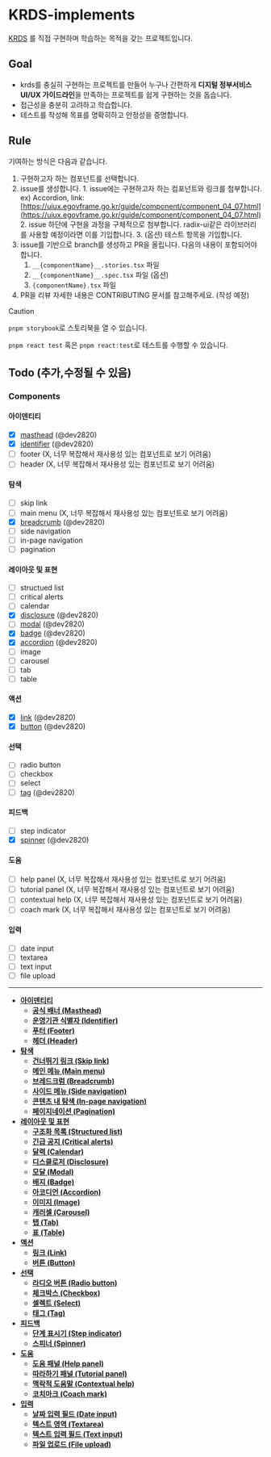 # KRDS-implements

[KRDS](https://uiux.egovframe.go.kr/guide/index.html) 를 직접 구현하며 학습하는 목적을 갖는 프로젝트입니다.

## Goal

- krds를 충실히 구현하는 프로젝트를 만들어 누구나 간편하게 **디지털 정부서비스  
  UI/UX 가이드라인**을 만족하는 프로젝트를 쉽게 구현하는 것을 돕습니다.
- 접근성을 충분히 고려하고 학습합니다.
- 테스트를 작성해 목표를 명확히하고 안정성을 증명합니다.

## Rule

기여하는 방식은 다음과 같습니다.

1. 구현하고자 하는 컴포넌트를 선택합니다.
2. issue를 생성합니다. 1. issue에는 구현하고자 하는 컴포넌트와 링크를 첨부합니다.
   ex) Accordion, link:[https://uiux.egovframe.go.kr/guide/component/component_04_07.html](https://uiux.egovframe.go.kr/guide/component/component_04_07.html) 2. issue 하단에 구현을 과정을 구체적으로 첨부합니다. radix-ui같은 라이브러리를 사용할 예정이라면 이를 기입합니다. 3. (옵션) 테스트 항목을 기입합니다.
3. issue를 기반으로 branch를 생성하고 PR을 올립니다. 다음의 내용이 포함되어야합니다.
   1. `__{componentName}__.stories.tsx` 파일
   2. `__{componentName}__.spec.tsx` 파일 (옵션)
   3. `{componentName}.tsx` 파일
4. PR을 리뷰
   자세한 내용은 CONTRIBUTING 문서를 참고해주세요. (작성 예정)

> [!CAUTION] 
> `pnpm storybook`로 스토리북을 열 수 있습니다.
>
> `pnpm react test` 혹은 `pnpm react:test`로 테스트를 수행할 수 있습니다.

## Todo (추가,수정될 수 있음)

### Components

#### 아이덴티티

- [x] [masthead](https://uiux.egovframe.go.kr/guide/component/component_02_01.html) (@dev2820)
- [x] [identifier](https://uiux.egovframe.go.kr/guide/component/component_02_04.html) (@dev2820)
- [ ] footer (X, 너무 복잡해서 재사용성 있는 컴포넌트로 보기 어려움)
- [ ] header (X, 너무 복잡해서 재사용성 있는 컴포넌트로 보기 어려움)

#### 탐색

- [ ] skip link
- [ ] main menu (X, 너무 복잡해서 재사용성 있는 컴포넌트로 보기 어려움)
- [x] [breadcrumb](https://uiux.egovframe.go.kr/guide/component/component_03_03.html) (@dev2820)
- [ ] side navigation
- [ ] in-page navigation
- [ ] pagination

#### 레이아웃 및 표현

- [ ] structued list
- [ ] critical alerts
- [ ] calendar
- [x] [disclosure](https://uiux.egovframe.go.kr/guide/component/component_04_04.html) (@dev2820)
- [ ] [modal](https://uiux.egovframe.go.kr/guide/component/component_04_05.html) (@dev2820)
- [x] [badge](https://uiux.egovframe.go.kr/guide/component/component_04_06.html) (@dev2820)
- [x] [accordion](https://uiux.egovframe.go.kr/guide/component/component_04_07.html) (@dev2820)
- [ ] image
- [ ] carousel
- [ ] tab
- [ ] table

#### 액션

- [x] [link](https://uiux.egovframe.go.kr/guide/component/component_05_01.html) (@dev2820)
- [x] [button](https://uiux.egovframe.go.kr/guide/component/component_05_02.html) (@dev2820)

#### 선택

- [ ] radio button
- [ ] checkbox
- [ ] select
- [ ] [tag](https://uiux.egovframe.go.kr/guide/component/component_06_04.html) (@dev2820)

#### 피드백

- [ ] step indicator
- [x] [spinner](https://uiux.egovframe.go.kr/guide/component/component_07_02.html) (@dev2820)

#### 도움

- [ ] help panel (X, 너무 복잡해서 재사용성 있는 컴포넌트로 보기 어려움)
- [ ] tutorial panel (X, 너무 복잡해서 재사용성 있는 컴포넌트로 보기 어려움)
- [ ] contextual help (X, 너무 복잡해서 재사용성 있는 컴포넌트로 보기 어려움)
- [ ] coach mark (X, 너무 복잡해서 재사용성 있는 컴포넌트로 보기 어려움)

#### 입력

- [ ] date input
- [ ] textarea
- [ ] text input
- [ ] file upload

---

- [**아이덴티티**](https://uiux.egovframe.go.kr/guide/component/component_02_01.html)
  - [**공식 배너 (Masthead)**](https://uiux.egovframe.go.kr/guide/component/component_02_01.html)
  - [**운영기관 식별자 (Identifier)**](https://uiux.egovframe.go.kr/guide/component/component_02_04.html)
  - [**푸터 (Footer)**](https://uiux.egovframe.go.kr/guide/component/component_02_03.html)
  - [**헤더 (Header)**](https://uiux.egovframe.go.kr/guide/component/component_02_02.html)
- [**탐색**](https://uiux.egovframe.go.kr/guide/component/component_03_01.html)
  - [**건너뛰기 링크 (Skip link)**](https://uiux.egovframe.go.kr/guide/component/component_03_01.html)
  - [**메인 메뉴 (Main menu)**](https://uiux.egovframe.go.kr/guide/component/component_03_02.html)
  - [**브레드크럼 (Breadcrumb)**](https://uiux.egovframe.go.kr/guide/component/component_03_03.html)
  - [**사이드 메뉴 (Side navigation)**](https://uiux.egovframe.go.kr/guide/component/component_03_04.html)
  - [**콘텐츠 내 탐색 (In-page navigation)**](https://uiux.egovframe.go.kr/guide/component/component_03_05.html)
  - [**페이지네이션 (Pagination)**](https://uiux.egovframe.go.kr/guide/component/component_03_06.html)
- [**레이아웃 및 표현**](https://uiux.egovframe.go.kr/guide/component/component_04_01.html)
  - [**구조화 목록 (Structured list)**](https://uiux.egovframe.go.kr/guide/component/component_04_01.html)
  - [**긴급 공지 (Critical alerts)**](https://uiux.egovframe.go.kr/guide/component/component_04_02.html)
  - [**달력 (Calendar)**](https://uiux.egovframe.go.kr/guide/component/component_04_03.html)
  - [**디스클로저 (Disclosure)**](https://uiux.egovframe.go.kr/guide/component/component_04_04.html)
  - [**모달 (Modal)**](https://uiux.egovframe.go.kr/guide/component/component_04_05.html)
  - [**배지 (Badge)**](https://uiux.egovframe.go.kr/guide/component/component_04_06.html)
  - [**아코디언 (Accordion)**](https://uiux.egovframe.go.kr/guide/component/component_04_07.html)
  - [**이미지 (Image)**](https://uiux.egovframe.go.kr/guide/component/component_04_08.html)
  - [**캐러셀 (Carousel)**](https://uiux.egovframe.go.kr/guide/component/component_04_09.html)
  - [**탭 (Tab)**](https://uiux.egovframe.go.kr/guide/component/component_04_10.html)
  - [**표 (Table)**](https://uiux.egovframe.go.kr/guide/component/component_04_11.html)
- [**액션**](https://uiux.egovframe.go.kr/guide/component/component_05_01.html)
  - [**링크 (Link)**](https://uiux.egovframe.go.kr/guide/component/component_05_01.html)
  - [**버튼 (Button)**](https://uiux.egovframe.go.kr/guide/component/component_05_02.html)
- [**선택**](https://uiux.egovframe.go.kr/guide/component/component_06_01.html)
  - [**라디오 버튼 (Radio button)**](https://uiux.egovframe.go.kr/guide/component/component_06_01.html)
  - [**체크박스 (Checkbox)**](https://uiux.egovframe.go.kr/guide/component/component_06_02.html)
  - [**셀렉트 (Select)**](https://uiux.egovframe.go.kr/guide/component/component_06_03.html)
  - [**태그 (Tag)**](https://uiux.egovframe.go.kr/guide/component/component_06_04.html)
- [**피드백**](https://uiux.egovframe.go.kr/guide/component/component_07_01.html)
  - [**단계 표시기 (Step indicator)**](https://uiux.egovframe.go.kr/guide/component/component_07_01.html)
  - [**스피너 (Spinner)**](https://uiux.egovframe.go.kr/guide/component/component_07_02.html)
- [**도움**](https://uiux.egovframe.go.kr/guide/component/component_08_01.html)
  - [**도움 패널 (Help panel)**](https://uiux.egovframe.go.kr/guide/component/component_08_01.html)
  - [**따라하기 패널 (Tutorial panel)**](https://uiux.egovframe.go.kr/guide/component/component_08_03.html)
  - [**맥락적 도움말 (Contextual help)**](https://uiux.egovframe.go.kr/guide/component/component_08_02.html)
  - [**코치마크 (Coach mark)**](https://uiux.egovframe.go.kr/guide/component/component_08_04.html)
- [**입력**](https://uiux.egovframe.go.kr/guide/component/component_09_01.html)
  - [**날짜 입력 필드 (Date input)**](https://uiux.egovframe.go.kr/guide/component/component_09_01.html)
  - [**텍스트 영역 (Textarea)**](https://uiux.egovframe.go.kr/guide/component/component_09_02.html)
  - [**텍스트 입력 필드 (Text input)**](https://uiux.egovframe.go.kr/guide/component/component_09_03.html)
  - [**파일 업로드 (File upload)**](https://uiux.egovframe.go.kr/guide/component/component_09_04.html)
